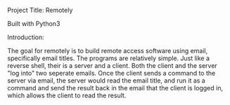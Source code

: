 Project Title: Remotely

Built with Python3

Introduction:

The goal for remotely is to build remote access software using email, specifically email titles. The programs are relatively simple. Just like a reverse shell, their is a server and a client. Both the client and the server "log into" two seperate emails. Once the client sends a command to the server via email, the server would read the email title, and run it as a command and send the result back in the email that the client is logged in, which allows the client to read the result.


